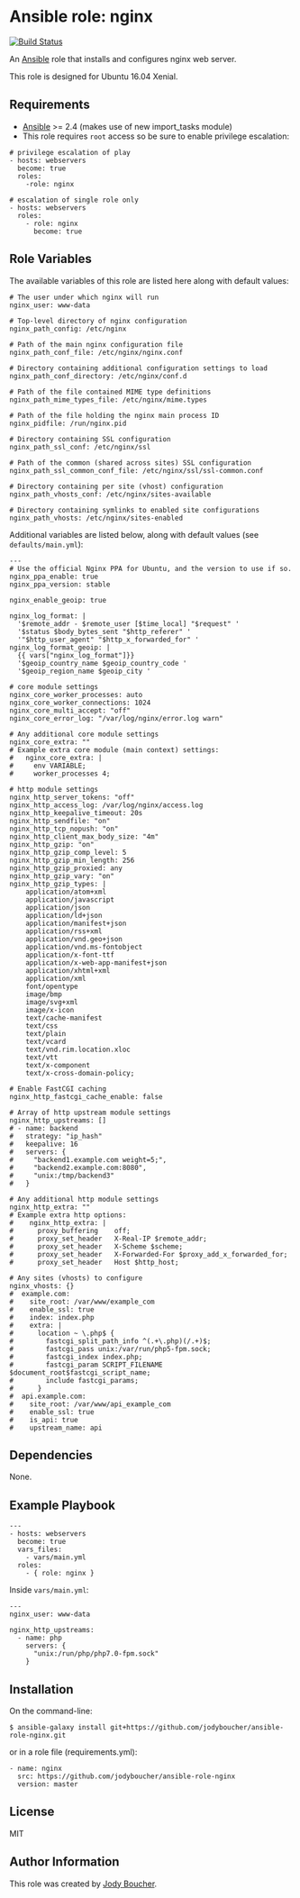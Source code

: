 # Ansible role: nginx

[![Build Status](https://travis-ci.org/jodyboucher/ansible-role-nginx.svg?branch=master)](https://travis-ci.org/jodyboucher/ansible-role-nginx)

An [Ansible](https://www.ansible.com/) role that installs and configures nginx web server.

This role is designed for Ubuntu 16.04 Xenial.

## Requirements

* [Ansible](https://docs.ansible.com/ansible/intro_installation.html) >= 2.4 (makes use of new import_tasks module)
* This role requires `root` access so be sure to enable privilege escalation:

```
# privilege escalation of play
- hosts: webservers
  become: true
  roles:
    -role: nginx

# escalation of single role only
- hosts: webservers
  roles:
    - role: nginx
      become: true
```

## Role Variables

The available variables of this role are listed here along with default values:
```
# The user under which nginx will run
nginx_user: www-data

# Top-level directory of nginx configuration
nginx_path_config: /etc/nginx

# Path of the main nginx configuration file
nginx_path_conf_file: /etc/nginx/nginx.conf

# Directory containing additional configuration settings to load
nginx_path_conf_directory: /etc/nginx/conf.d

# Path of the file contained MIME type definitions
nginx_path_mime_types_file: /etc/nginx/mime.types

# Path of the file holding the nginx main process ID
nginx_pidfile: /run/nginx.pid

# Directory containing SSL configuration
nginx_path_ssl_conf: /etc/nginx/ssl

# Path of the common (shared across sites) SSL configuration
nginx_path_ssl_common_conf_file: /etc/nginx/ssl/ssl-common.conf

# Directory containing per site (vhost) configuration
nginx_path_vhosts_conf: /etc/nginx/sites-available

# Directory containing symlinks to enabled site configurations
nginx_path_vhosts: /etc/nginx/sites-enabled
```

Additional variables are listed below, along with default values (see `defaults/main.yml`):
```
---
# Use the official Nginx PPA for Ubuntu, and the version to use if so.
nginx_ppa_enable: true
nginx_ppa_version: stable

nginx_enable_geoip: true

nginx_log_format: |
  '$remote_addr - $remote_user [$time_local] "$request" '
  '$status $body_bytes_sent "$http_referer" '
  '"$http_user_agent" "$http_x_forwarded_for" '
nginx_log_format_geoip: |
  {{ vars["nginx_log_format"]}}
  '$geoip_country_name $geoip_country_code '
  '$geoip_region_name $geoip_city '

# core module settings
nginx_core_worker_processes: auto
nginx_core_worker_connections: 1024
nginx_core_multi_accept: "off"
nginx_core_error_log: "/var/log/nginx/error.log warn"

# Any additional core module settings
nginx_core_extra: ""
# Example extra core module (main context) settings:
#   nginx_core_extra: |
#     env VARIABLE;
#     worker_processes 4;

# http module settings
nginx_http_server_tokens: "off"
nginx_http_access_log: /var/log/nginx/access.log
nginx_http_keepalive_timeout: 20s
nginx_http_sendfile: "on"
nginx_http_tcp_nopush: "on"
nginx_http_client_max_body_size: "4m"
nginx_http_gzip: "on"
nginx_http_gzip_comp_level: 5
nginx_http_gzip_min_length: 256
nginx_http_gzip_proxied: any
nginx_http_gzip_vary: "on"
nginx_http_gzip_types: |
    application/atom+xml
    application/javascript
    application/json
    application/ld+json
    application/manifest+json
    application/rss+xml
    application/vnd.geo+json
    application/vnd.ms-fontobject
    application/x-font-ttf
    application/x-web-app-manifest+json
    application/xhtml+xml
    application/xml
    font/opentype
    image/bmp
    image/svg+xml
    image/x-icon
    text/cache-manifest
    text/css
    text/plain
    text/vcard
    text/vnd.rim.location.xloc
    text/vtt
    text/x-component
    text/x-cross-domain-policy;

# Enable FastCGI caching
nginx_http_fastcgi_cache_enable: false

# Array of http upstream module settings
nginx_http_upstreams: []
# - name: backend
#   strategy: "ip_hash"
#   keepalive: 16
#   servers: {
#     "backend1.example.com weight=5;",
#     "backend2.example.com:8080",
#     "unix:/tmp/backend3"
#   }

# Any additional http module settings
nginx_http_extra: ""
# Example extra http options:
#    nginx_http_extra: |
#      proxy_buffering    off;
#      proxy_set_header   X-Real-IP $remote_addr;
#      proxy_set_header   X-Scheme $scheme;
#      proxy_set_header   X-Forwarded-For $proxy_add_x_forwarded_for;
#      proxy_set_header   Host $http_host;

# Any sites (vhosts) to configure
nginx_vhosts: {}
#  example.com:
#    site_root: /var/www/example_com
#    enable_ssl: true
#    index: index.php
#    extra: |
#      location ~ \.php$ {
#        fastcgi_split_path_info ^(.+\.php)(/.+)$;
#        fastcgi_pass unix:/var/run/php5-fpm.sock;
#        fastcgi_index index.php;
#        fastcgi_param SCRIPT_FILENAME $document_root$fastcgi_script_name;
#        include fastcgi_params;
#      }
#  api.example.com:
#    site_root: /var/www/api_example_com
#    enable_ssl: true
#    is_api: true
#    upstream_name: api

```

## Dependencies

None.

## Example Playbook

```
---
- hosts: webservers
  become: true
  vars_files:
    - vars/main.yml
  roles:
    - { role: nginx }
```

Inside `vars/main.yml`:

```
---
nginx_user: www-data

nginx_http_upstreams:
  - name: php
    servers: {
      "unix:/run/php/php7.0-fpm.sock"
    }
```

## Installation

On the command-line:
```
$ ansible-galaxy install git+https://github.com/jodyboucher/ansible-role-nginx.git
```

or in a role file (requirements.yml):

```
- name: nginx
  src: https://github.com/jodyboucher/ansible-role-nginx
  version: master
```

## License

MIT

## Author Information

This role was created by [Jody Boucher](https://jodyboucher.com/).
